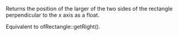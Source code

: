 Returns the position of the larger of the two sides of the rectangle perpendicular to the x axis as a float.

Equivalent to ofRectangle::getRight().
